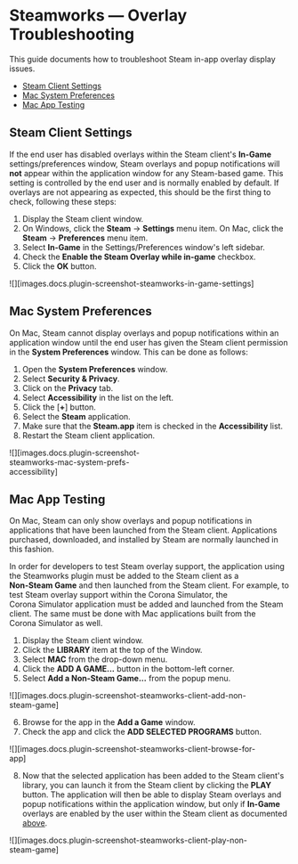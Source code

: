 # Steamworks — Overlay Troubleshooting

This guide documents how to troubleshoot Steam <nobr>in-app</nobr> overlay display issues.

<div class="guides-toc">

* [Steam Client Settings](#clientsettings)
* [Mac System Preferences](#macprefs)
* [Mac App Testing](#testing)

</div>


<a id="clientsettings"></a>

## Steam Client Settings

If the end user has disabled overlays within the Steam client's <nobr>__In-Game__</nobr> settings/preferences window, Steam overlays and popup notifications will __not__ appear within the application window for any <nobr>Steam-based game</nobr>. This setting is controlled by the end user and is normally enabled by default. If overlays are not appearing as expected, this should be the first thing to check, following these steps:

1. Display the Steam client window.
2. On Windows, click the <nobr>__Steam__ &rarr; __Settings__</nobr> menu item. On Mac, click the <nobr>__Steam__ &rarr; __Preferences__</nobr> menu item.
3. Select __In-Game__ in the Settings/Preferences window's left sidebar.
4. Check the <nobr>__Enable the Steam Overlay while in-game__</nobr> checkbox.
5. Click the __OK__ button.

<div style="width:90%;">

![][images.docs.plugin-screenshot-steamworks-in-game-settings]

</div>




<a id="macprefs"></a>

## Mac System Preferences

On Mac, Steam cannot display overlays and popup notifications within an application window until the end user has given the Steam client permission in the <nobr>__System Preferences__</nobr> window. This can be done as follows:

1. Open the <nobr>__System Preferences__</nobr> window.
2. Select <nobr>__Security & Privacy__</nobr>.
3. Click on the __Privacy__ tab.
4. Select __Accessibility__ in the list on the left.
5. Click the \[__+__\] button.
6. Select the __Steam__ application.
7. Make sure that the __Steam.app__ item is checked in the __Accessibility__ list.
8. Restart the Steam client application.

<div style="width:60%;">

![][images.docs.plugin-screenshot-steamworks-mac-system-prefs-accessibility]

</div>




<a id="testing"></a>

## Mac App Testing

On Mac, Steam can only show overlays and popup notifications in applications that have been launched from the Steam client. Applications purchased, downloaded, and installed by Steam are normally launched in this fashion.

In order for developers to test Steam overlay support, the application using the Steamworks plugin must be added to the Steam client as a <nobr>__Non-Steam Game__</nobr> and then launched from the Steam client. For example, to test Steam overlay support within the Corona Simulator, the Corona&nbsp;Simulator application must be added and launched from the Steam client. The same must be done with Mac applications built from the Corona&nbsp;Simulator as well.

1. Display the Steam client window.
2. Click the __LIBRARY__ item at the top of the Window.
3. Select __MAC__ from the drop-down menu.
4. Click the <nobr>__ADD A GAME...__</nobr> button in the <nobr>bottom-left</nobr> corner.
5. Select <nobr>__Add a Non-Steam Game...__</nobr> from the popup menu.

<div class="code-indent" style="width:90%;">

![][images.docs.plugin-screenshot-steamworks-client-add-non-steam-game]

</div>

6. Browse for the app in the <nobr>__Add a Game__</nobr> window.
7. Check the app and click the <nobr>__ADD SELECTED PROGRAMS__</nobr> button.

<div class="code-indent" style="width:90%;">

![][images.docs.plugin-screenshot-steamworks-client-browse-for-app]

</div>

8. Now that the selected application has been added to the Steam client's library, you can launch it from the Steam client by clicking the __PLAY__ button. The application will then be able to display Steam overlays and popup notifications within the application window, but only if <nobr>__In-Game__</nobr> overlays are enabled by the user within the Steam client as documented [above](#clientsettings).

<div class="code-indent" style="width:90%;">

![][images.docs.plugin-screenshot-steamworks-client-play-non-steam-game]

</div>
